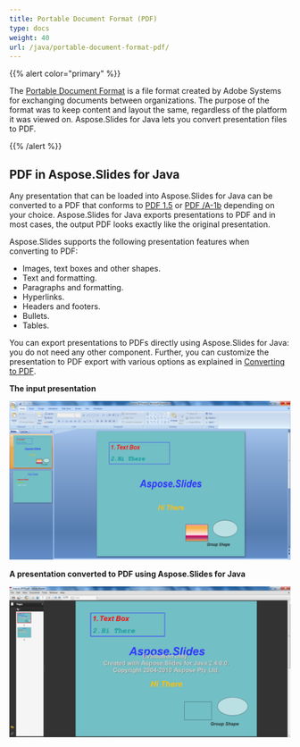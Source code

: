 ```yaml
---
title: Portable Document Format (PDF)
type: docs
weight: 40
url: /java/portable-document-format-pdf/
---
```


{{% alert color="primary" %}} 

The [Portable Document Format](http://en.wikipedia.org/wiki/PDF_Format) is a file format created by Adobe Systems for exchanging documents between organizations. The purpose of the format was to keep content and layout the same, regardless of the platform it was viewed on. Aspose.Slides for Java lets you convert presentation files to PDF.

{{% /alert %}} 
## **PDF in Aspose.Slides for Java**
Any presentation that can be loaded into Aspose.Slides for Java can be converted to a PDF that conforms to [PDF 1.5](http://en.wikipedia.org/wiki/PDF/A) or [PDF /A-1b](http://en.wikipedia.org/wiki/PDF/A) depending on your choice. Aspose.Slides for Java exports presentations to PDF and in most cases, the output PDF looks exactly like the original presentation.

Aspose.Slides supports the following presentation features when converting to PDF:

- Images, text boxes and other shapes.
- Text and formatting.
- Paragraphs and formatting.
- Hyperlinks.
- Headers and footers.
- Bullets.
- Tables.

You can export presentations to PDFs directly using Aspose.Slides for Java: you do not need any other component. Further, you can customize the presentation to PDF export with various options as explained in [Converting to PDF](/slides/java/converting-a-presentation/).

**The input presentation** 

![todo:image_alt_text](portable-document-format-pdf_1.png)




**A presentation converted to PDF using Aspose.Slides for Java** 

![todo:image_alt_text](portable-document-format-pdf_2.png)
